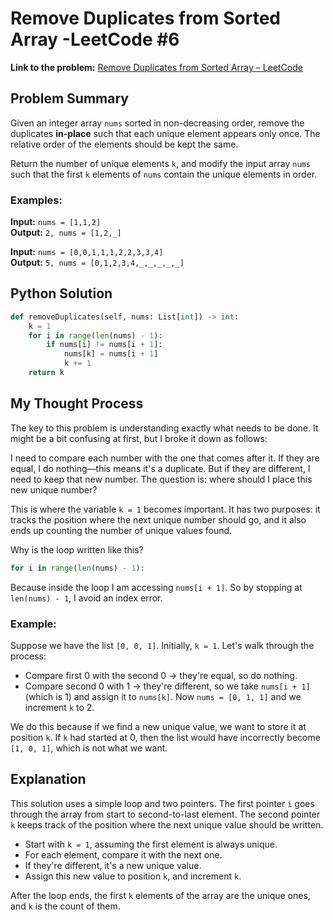 # Remove Duplicates from Sorted Array -LeetCode #6

**Link to the problem:** [Remove Duplicates from Sorted Array – LeetCode](https://leetcode.com/problems/remove-duplicates-from-sorted-array)

## Problem Summary

Given an integer array `nums` sorted in non-decreasing order, remove the duplicates **in-place** such that each unique element appears only once. The relative order of the elements should be kept the same.

Return the number of unique elements `k`, and modify the input array `nums` such that the first `k` elements of `nums` contain the unique elements in order.



### Examples:

**Input:** `nums = [1,1,2]`  
**Output:** `2, nums = [1,2,_]`

**Input:** `nums = [0,0,1,1,1,2,2,3,3,4]`  
**Output:** `5, nums = [0,1,2,3,4,_,_,_,_,_]`

## Python Solution

```python
def removeDuplicates(self, nums: List[int]) -> int:
    k = 1
    for i in range(len(nums) - 1):
        if nums[i] != nums[i + 1]:
            nums[k] = nums[i + 1]
            k += 1
    return k
```

## My Thought Process

The key to this problem is understanding exactly what needs to be done. It might be a bit confusing at first, but I broke it down as follows:

I need to compare each number with the one that comes after it. If they are equal, I do nothing—this means it's a duplicate. But if they are different, I need to keep that new number. The question is: where should I place this new unique number?

This is where the variable `k = 1` becomes important. It has two purposes: it tracks the position where the next unique number should go, and it also ends up counting the number of unique values found.

Why is the loop written like this?
```python
for i in range(len(nums) - 1):
```
Because inside the loop I am accessing `nums[i + 1]`. So by stopping at `len(nums) - 1`, I avoid an index error.

### Example:
Suppose we have the list `[0, 0, 1]`. Initially, `k = 1`. Let's walk through the process:

- Compare first 0 with the second 0 → they're equal, so do nothing.
- Compare second 0 with 1 → they're different, so we take `nums[i + 1]` (which is 1) and assign it to `nums[k]`. Now `nums = [0, 1, 1]` and we increment `k` to 2.

We do this because if we find a new unique value, we want to store it at position `k`. If `k` had started at 0, then the list would have incorrectly become `[1, 0, 1]`, which is not what we want.

## Explanation

This solution uses a simple loop and two pointers. The first pointer `i` goes through the array from start to second-to-last element. The second pointer `k` keeps track of the position where the next unique value should be written.

- Start with `k = 1`, assuming the first element is always unique.
- For each element, compare it with the next one.
- If they're different, it's a new unique value.
- Assign this new value to position `k`, and increment `k`.

After the loop ends, the first `k` elements of the array are the unique ones, and `k` is the count of them.
